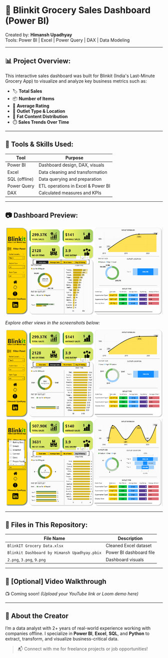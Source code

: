 # 🛒 Blinkit Grocery Sales Dashboard (Power BI)

Created by: **Himansh Upadhyay**  
Tools: Power BI | Excel | Power Query | DAX | Data Modeling  

---

## 📊 Project Overview:

This interactive sales dashboard was built for Blinkit (India's Last-Minute Grocery App) to visualize and analyze key business metrics such as:

- 🏷️ **Total Sales**
- 📦 **Number of Items**
- 🌟 **Average Rating**
- 🏪 **Outlet Type & Location**
- 🧈 **Fat Content Distribution**
- ⏱️ **Sales Trends Over Time**

---

## 🔧 Tools & Skills Used:

| Tool         | Purpose                            |
|--------------|-------------------------------------|
| Power BI     | Dashboard design, DAX, visuals     |
| Excel        | Data cleaning and transformation    |
| SQL (offline) | Data querying and preparation      |
| Power Query  | ETL operations in Excel & Power BI |
| DAX          | Calculated measures and KPIs       |

---

## 📷 Dashboard Preview:

![Dashboard](2.png)

_Explore other views in the screenshots below:_

![View 2](3.png)  
![View 3](9.png)

---

## 📁 Files in This Repository:

| File Name                                 | Description                             |
|-------------------------------------------|-----------------------------------------|
| `BlinkIT Grocery Data.xlsx`               | Cleaned Excel dataset                   |
| `Blinkit Dashboard by Himansh Upadhyay.pbix` | Power BI dashboard file                 |
| `2.png`, `3.png`, `9.png`                 | Dashboard visuals                       |

---

## 🔗 [Optional] Video Walkthrough
📺 Coming soon! *(Upload your YouTube link or Loom demo here)*

---

## 🙌 About the Creator

I’m a data analyst with 2+ years of real-world experience working with companies offline. I specialize in **Power BI**, **Excel**, **SQL**, and **Python** to extract, transform, and visualize business-critical data.

> 📬 Connect with me for freelance projects or job opportunities!

